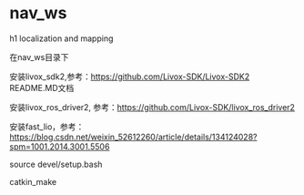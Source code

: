 # nav_ws
h1 localization and mapping

在nav_ws目录下

安装livox_sdk2,参考：https://github.com/Livox-SDK/Livox-SDK2 README.MD文档

安装livox_ros_driver2, 参考：https://github.com/Livox-SDK/livox_ros_driver2

安装fast_lio，参考：https://blog.csdn.net/weixin_52612260/article/details/134124028?spm=1001.2014.3001.5506

source devel/setup.bash

catkin_make
